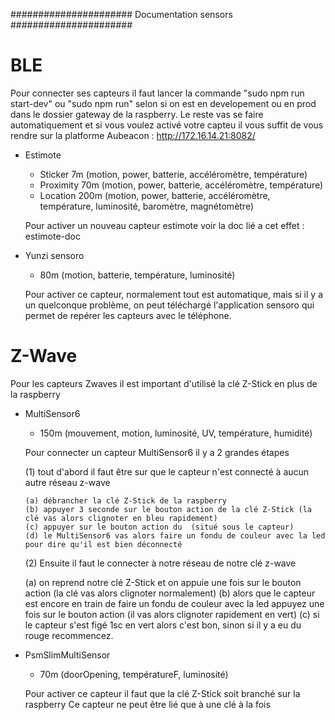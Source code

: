 ######################
Documentation sensors
######################

BLE
=====
   Pour connecter ses capteurs il faut lancer la commande "sudo npm run start-dev" ou "sudo npm run" selon si on est en developement ou en prod dans le dossier gateway de la raspberry. Le reste vas se faire automatiquement et si vous voulez activé votre capteu il vous suffit de vous rendre sur la platforme Aubeacon : http://172.16.14.21:8082/


- Estimote
   - Sticker 7m (motion, power, batterie, accéléromètre, température)
   - Proximity 70m (motion, power, batterie, accéléromètre, température)
   - Location 200m (motion, power, batterie, accéléromètre, température, luminosité, baromètre, magnétomètre)
   
   Pour activer un nouveau capteur estimote voir la doc lié a cet effet : estimote-doc


- Yunzi sensoro
   - 80m (motion, batterie, température, luminosité)
   
   Pour activer ce capteur, normalement tout est automatique, mais si il y a un quelconque problème, on peut téléchargé l'application sensoro qui permet de repérer les capteurs avec le téléphone.
			

Z-Wave
======
Pour les capteurs Zwaves il est important d'utilisé la clé Z-Stick en plus de la raspberry


- MultiSensor6
   - 150m (mouvement, motion, luminosité, UV, température, humidité)
   
   Pour connecter un capteur MultiSensor6 il y a 2 grandes étapes
   
   (1) tout d'abord il faut être sur que le capteur n'est connecté à aucun autre réseau z-wave
   
      (a) débrancher la clé Z-Stick de la raspberry 
      (b) appuyer 3 seconde sur le bouton action de la clé Z-Stick (la clé vas alors clignoter en bleu rapidement)
      (c) appuyer sur le bouton action du  (situé sous le capteur)
      (d) le MultiSensor6 vas alors faire un fondu de couleur avec la led pour dire qu'il est bien déconnecté

   (2) Ensuite il faut le connecter à notre réseau de notre clé z-wave
   
    (a) on reprend notre clé Z-Stick et on appuie une fois sur le bouton action (la clé vas alors clignoter normalement)
    (b) alors que le capteur est encore en train de faire un fondu de couleur avec la led appuyez une fois sur le bouton action (il vas alors clignoter rapidement en vert)
    (c) si le capteur s'est figé 1sc en vert alors c'est bon, sinon si il y a eu du rouge recommencez.


- PsmSlimMultiSensor
   - 70m (doorOpening, températureF, luminosité)
   
   Pour activer ce capteur il faut que la clé Z-Stick soit branché sur la raspberry
   Ce capteur ne peut être lié que à une clé à la fois
